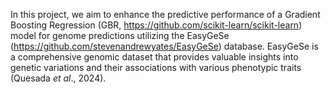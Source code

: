 In this project, we aim to enhance the predictive performance of a Gradient Boosting Regression (GBR, https://github.com/scikit-learn/scikit-learn) model for genome predictions utilizing the EasyGeSe (https://github.com/stevenandrewyates/EasyGeSe) database. EasyGeSe is a comprehensive genomic dataset that provides valuable insights into genetic variations and their associations with various phenotypic traits (Quesada _et al_., 2024).
